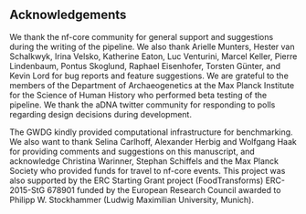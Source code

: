 ## Acknowledgements

We thank the nf-core community for general support and suggestions during the
writing of the pipeline. We also thank Arielle Munters, Hester van Schalkwyk,
Irina Velsko, Katherine Eaton, Luc Venturini, Marcel Keller, Pierre Lindenbaum,
Pontus Skoglund, Raphael Eisenhofer, Torsten Günter, and Kevin Lord for bug
reports and feature suggestions. We are grateful to the members of the
Department of Archaeogenetics at the Max Planck Institute for the Science of
Human History who performed beta testing of the pipeline. We thank the aDNA
twitter community for responding to polls regarding design decisions during
development.

The GWDG kindly provided computational infrastructure for benchmarking. 
We also want to thank Selina Carlhoff, Alexander Herbig and Wolfgang Haak for
providing comments and suggestions on this manuscript, and acknowledge Christina
Warinner, Stephan Schiffels and the Max Planck Society who provided funds for
travel to nf-core events. This project was also supported by the ERC Starting
Grant project (FoodTransforms) ERC-2015-StG 678901 funded by the European
Research Council awarded to Philipp W. Stockhammer (Ludwig Maximilian
University, Munich). 
